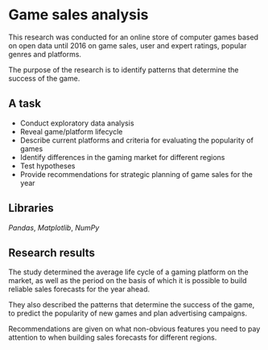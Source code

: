 # Game sales analysis

This research was conducted for an online store of computer games based on open data until 2016 on game sales, user and expert ratings, popular genres and platforms.
  
The purpose of the research is to identify patterns that determine the success of the game.

## A task
* Conduct exploratory data analysis
* Reveal game/platform lifecycle
* Describe current platforms and criteria for evaluating the popularity of games
* Identify differences in the gaming market for different regions
* Test hypotheses
* Provide recommendations for strategic planning of game sales for the year

## Libraries
*Pandas*, *Matplotlib*, *NumPy*

## Research results
The study determined the average life cycle of a gaming platform on the market, as well as the period on the basis of which it is possible to build reliable sales forecasts for the year ahead.
  
They also described the patterns that determine the success of the game, to predict the popularity of new games and plan advertising campaigns.
  
Recommendations are given on what non-obvious features you need to pay attention to when building sales forecasts for different regions.